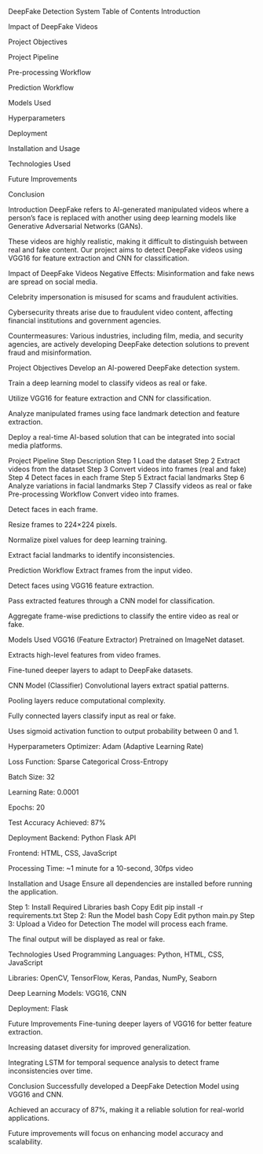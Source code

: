 DeepFake Detection System
Table of Contents
Introduction

Impact of DeepFake Videos

Project Objectives

Project Pipeline

Pre-processing Workflow

Prediction Workflow

Models Used

Hyperparameters

Deployment

Installation and Usage

Technologies Used

Future Improvements

Conclusion

Introduction
DeepFake refers to AI-generated manipulated videos where a person’s face is replaced with another using deep learning models like Generative Adversarial Networks (GANs).

These videos are highly realistic, making it difficult to distinguish between real and fake content. Our project aims to detect DeepFake videos using VGG16 for feature extraction and CNN for classification.

Impact of DeepFake Videos
Negative Effects:
Misinformation and fake news are spread on social media.

Celebrity impersonation is misused for scams and fraudulent activities.

Cybersecurity threats arise due to fraudulent video content, affecting financial institutions and government agencies.

Countermeasures:
Various industries, including film, media, and security agencies, are actively developing DeepFake detection solutions to prevent fraud and misinformation.

Project Objectives
Develop an AI-powered DeepFake detection system.

Train a deep learning model to classify videos as real or fake.

Utilize VGG16 for feature extraction and CNN for classification.

Analyze manipulated frames using face landmark detection and feature extraction.

Deploy a real-time AI-based solution that can be integrated into social media platforms.

Project Pipeline
Step	Description
Step 1	Load the dataset
Step 2	Extract videos from the dataset
Step 3	Convert videos into frames (real and fake)
Step 4	Detect faces in each frame
Step 5	Extract facial landmarks
Step 6	Analyze variations in facial landmarks
Step 7	Classify videos as real or fake
Pre-processing Workflow
Convert video into frames.

Detect faces in each frame.

Resize frames to 224×224 pixels.

Normalize pixel values for deep learning training.

Extract facial landmarks to identify inconsistencies.

Prediction Workflow
Extract frames from the input video.

Detect faces using VGG16 feature extraction.

Pass extracted features through a CNN model for classification.

Aggregate frame-wise predictions to classify the entire video as real or fake.

Models Used
VGG16 (Feature Extractor)
Pretrained on ImageNet dataset.

Extracts high-level features from video frames.

Fine-tuned deeper layers to adapt to DeepFake datasets.

CNN Model (Classifier)
Convolutional layers extract spatial patterns.

Pooling layers reduce computational complexity.

Fully connected layers classify input as real or fake.

Uses sigmoid activation function to output probability between 0 and 1.

Hyperparameters
Optimizer: Adam (Adaptive Learning Rate)

Loss Function: Sparse Categorical Cross-Entropy

Batch Size: 32

Learning Rate: 0.0001

Epochs: 20

Test Accuracy Achieved: 87%

Deployment
Backend: Python Flask API

Frontend: HTML, CSS, JavaScript

Processing Time: ~1 minute for a 10-second, 30fps video

Installation and Usage
Ensure all dependencies are installed before running the application.

Step 1: Install Required Libraries
bash
Copy
Edit
pip install -r requirements.txt
Step 2: Run the Model
bash
Copy
Edit
python main.py
Step 3: Upload a Video for Detection
The model will process each frame.

The final output will be displayed as real or fake.

Technologies Used
Programming Languages: Python, HTML, CSS, JavaScript

Libraries: OpenCV, TensorFlow, Keras, Pandas, NumPy, Seaborn

Deep Learning Models: VGG16, CNN

Deployment: Flask

Future Improvements
Fine-tuning deeper layers of VGG16 for better feature extraction.

Increasing dataset diversity for improved generalization.

Integrating LSTM for temporal sequence analysis to detect frame inconsistencies over time.

Conclusion
Successfully developed a DeepFake Detection Model using VGG16 and CNN.

Achieved an accuracy of 87%, making it a reliable solution for real-world applications.

Future improvements will focus on enhancing model accuracy and scalability.